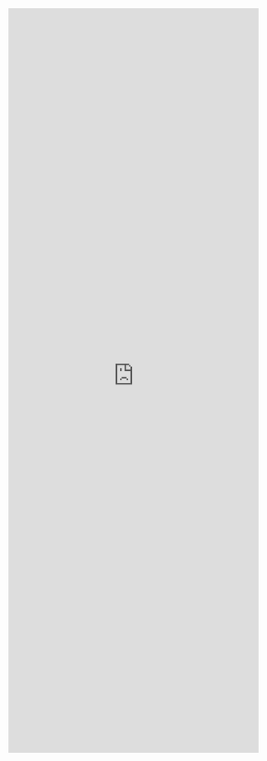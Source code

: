 <iframe 
    title='DetailsList Custom Item Rows Example'
    src='https://fabricweb.z5.web.core.windows.net/pr-deploy-site/refs/pull/9333/merge/fabric-website-resources/dist/index.html#/examples/detailslist/customitemrows?docsExample=true'
    frameborder='no'
    height='1500'
    style='width: 100%;'
>